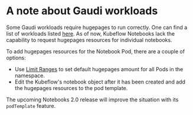 # A note about Gaudi workloads

Some Gaudi workloads require hugepages to run correctly. One can find a list of workloads listed [here](https://console.cloud.intel.com/docs/guides/k8s_guide.html#hugepages-settings-by-model). As of now, Kubeflow Notebooks lack the capability to request hugepages resources for individual notebooks.

To add hugepages resources for the Notebook Pod, there are a couple of options:
* Use [Limit Ranges](https://kubernetes.io/docs/concepts/policy/limit-range/) to set default hugepages amount for all Pods in the namespace.
* Edit the Kubeflow's notebook object after it has been created and add the hugepages resources to the pod template.

The upcoming Notebooks 2.0 release will improve the situation with its `podTemplate` feature.
